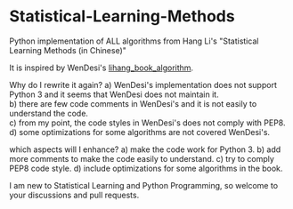# Statistical-Learning-Methods
Python implementation of ALL algorithms from Hang Li's "Statistical Learning Methods (in Chinese)" 

It is inspired by WenDesi's [lihang_book_algorithm](https://github.com/WenDesi/lihang_book_algorithm).

Why do I rewrite it again?
a) WenDesi's implementation does not support Python 3 and it seems that WenDesi does not maintain it.<br />
b) there are few code comments in WenDesi's and it is not easily to understand the code. <br />
c) from my point, the code styles in WenDesi's does not comply with PEP8. <br />
d) some optimizations for some algorithms are not covered WenDesi's. <br />


which aspects will I enhance?
a) make the code work for Python 3.
b) add more comments to make the code easily to understand.
c) try to comply PEP8 code style.
d) include optimizations for some algorithms in the book.
 

I am new to Statistical Learning and Python Programming, so welcome to your discussions and pull requests. 
